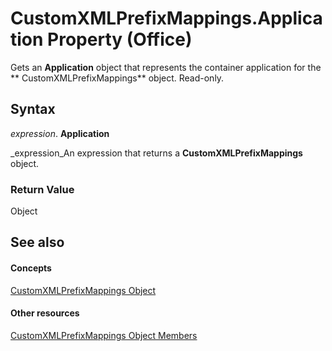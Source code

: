
# CustomXMLPrefixMappings.Application Property (Office)

Gets an  **Application** object that represents the container application for the ** CustomXMLPrefixMappings** object. Read-only.


## Syntax

 _expression_. **Application**

 _expression_An expression that returns a  **CustomXMLPrefixMappings** object.


### Return Value

Object


## See also


#### Concepts


 [CustomXMLPrefixMappings Object](7da5e1df-a436-ab54-4ea0-270f3edaf240.md)
#### Other resources


 [CustomXMLPrefixMappings Object Members](03fb6754-794d-2c9d-5775-8265e3bcb8e9.md)
